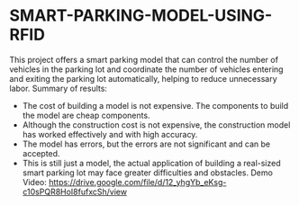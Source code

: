 # SMART-PARKING-MODEL-USING-RFID
This project offers a smart parking model that can control the number of vehicles in the parking lot and coordinate the number of vehicles entering and exiting the parking lot automatically, helping to reduce unnecessary labor.
Summary of results:
- The cost of building a model is not expensive. The components to build the model are cheap components.
- Although the construction cost is not expensive, the construction model has worked effectively and with high accuracy.
- The model has errors, but the errors are not significant and can be accepted.
- This is still just a model, the actual application of building a real-sized smart parking lot may face greater difficulties and obstacles.
Demo Video: https://drive.google.com/file/d/12_yhgYb_eKsg-c10sPQR8HoI8fufxcSh/view
